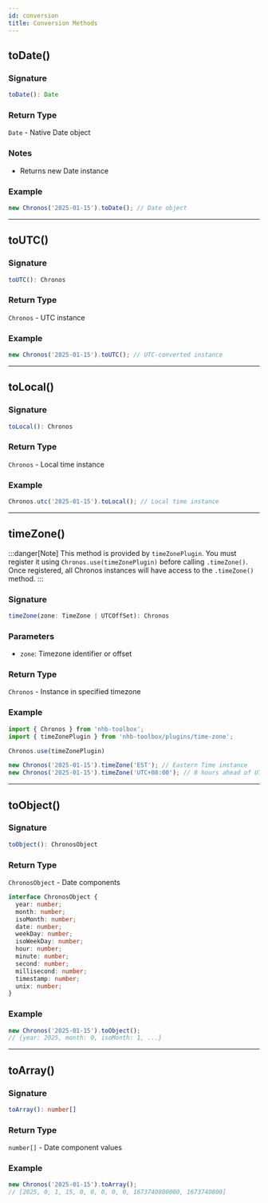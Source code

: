 ```yaml
---
id: conversion
title: Conversion Methods
---
```


<!-- markdownlint-disable-file MD024 -->
## toDate()

### Signature

```typescript
toDate(): Date
```

### Return Type

`Date` - Native Date object

### Notes

- Returns new Date instance

### Example

```javascript
new Chronos('2025-01-15').toDate(); // Date object
```

---

## toUTC()

### Signature

```typescript
toUTC(): Chronos
```

### Return Type

`Chronos` - UTC instance

### Example

```javascript
new Chronos('2025-01-15').toUTC(); // UTC-converted instance
```

---

## toLocal()

### Signature

```typescript
toLocal(): Chronos
```

### Return Type

`Chronos` - Local time instance

### Example

```javascript
Chronos.utc('2025-01-15').toLocal(); // Local time instance
```

---

## timeZone()

:::danger[Note]
This method is provided by `timeZonePlugin`. You must register it using `Chronos.use(timeZonePlugin)` before calling `.timeZone()`. Once registered, all Chronos instances will have access to the `.timeZone()` method.
:::

### Signature

```typescript
timeZone(zone: TimeZone | UTCOffSet): Chronos
```

### Parameters

- `zone`: Timezone identifier or offset

### Return Type

`Chronos` - Instance in specified timezone

### Example

```ts
import { Chronos } from 'nhb-toolbox';
import { timeZonePlugin } from 'nhb-toolbox/plugins/time-zone';

Chronos.use(timeZonePlugin)

new Chronos('2025-01-15').timeZone('EST'); // Eastern Time instance
new Chronos('2025-01-15').timeZone('UTC+08:00'); // 8 hours ahead of UTC/GMT
```

---

## toObject()

### Signature

```typescript
toObject(): ChronosObject
```

### Return Type

`ChronosObject` - Date components

```typescript
interface ChronosObject {
  year: number;
  month: number;
  isoMonth: number;
  date: number;
  weekDay: number;
  isoWeekDay: number;
  hour: number;
  minute: number;
  second: number;
  millisecond: number;
  timestamp: number;
  unix: number;
}
```

### Example

```javascript
new Chronos('2025-01-15').toObject();
// {year: 2025, month: 0, isoMonth: 1, ...}
```

---

## toArray()

### Signature

```typescript
toArray(): number[]
```

### Return Type

`number[]` - Date component values

### Example

```javascript
new Chronos('2025-01-15').toArray();
// [2025, 0, 1, 15, 0, 0, 0, 0, 0, 1673740800000, 1673740800]
```
